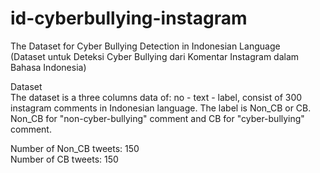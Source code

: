 # id-cyberbullying-instagram
The Dataset for Cyber Bullying Detection in Indonesian Language
<br>(Dataset untuk Deteksi Cyber Bullying dari Komentar Instagram dalam Bahasa Indonesia) 

Dataset<br>
The dataset is a three columns data of: no - text - label, consist of 300 instagram comments in Indonesian language. 
The label is Non_CB or CB. Non_CB for "non-cyber-bullying" comment and CB for "cyber-bullying" comment. 

Number of Non_CB tweets: 150 <br>
Number of CB tweets: 150<br>
